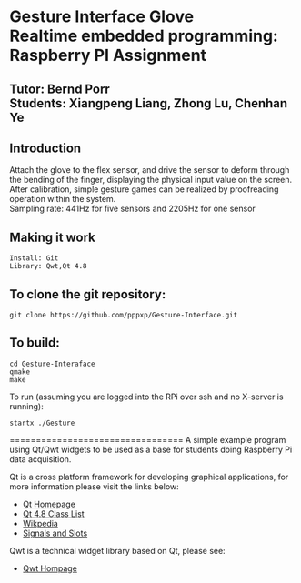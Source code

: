 Gesture Interface Glove<br>
Realtime embedded programming: Raspberry PI Assignment
=
Tutor: Bernd Porr<br>
Students: Xiangpeng Liang, Zhong Lu, Chenhan Ye
-

Introduction
-
   Attach the glove to the flex sensor, and drive the sensor to deform through the bending of the finger, displaying the physical input value on the screen. After calibration, simple gesture games can be realized by proofreading operation within the system. <br>
   Sampling rate: 441Hz for five sensors and 2205Hz for one sensor

Making it work
-
    Install: Git
    Library: Qwt,Qt 4.8

To clone the git repository:
-
    git clone https://github.com/pppxp/Gesture-Interface.git

To build:
-
    cd Gesture-Interaface
    qmake
    make

To run (assuming you are logged into the RPi over ssh and no X-server is running):

    startx ./Gesture

=================================
A simple example program using Qt/Qwt widgets to be used as a base for students doing Raspberry Pi data acquisition.

Qt is a cross platform framework for developing graphical applications, for more information please visit the links below:
* [Qt Homepage](http://qt-project.org/)
* [Qt 4.8 Class List](http://qt-project.org/doc/qt-4.8/classes.html)
* [Wikpedia](http://en.wikipedia.org/wiki/Qt_%28framework%29)
* [Signals and Slots](http://qt-project.org/doc/qt-4.8/signalsandslots.html)

Qwt is a technical widget library based on Qt, please see:
* [Qwt Hompage](http://qwt.sourceforge.net/)



